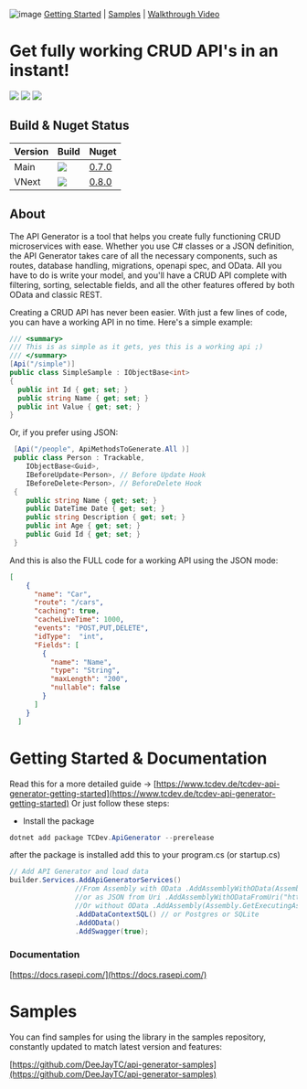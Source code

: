 ![image](https://user-images.githubusercontent.com/4077759/162592498-d420906e-5eee-4d95-b0b2-c5c3c2b0c8d1.png)
[Getting Started](https://www.tcdev.de/tcdev-api-generator-getting-started) | [Samples](https://github.com/DeeJayTC/api-generator-samples) | [Walkthrough Video](https://youtu.be/TI5CeNq3-o8)

# Get fully working CRUD API's in an instant!
<a href="https://docs.rasepi.com"><img src="https://img.shields.io/badge/Docs-0.7.0-orange"></a>
<a href="https://twitter.com/intent/follow?screen_name=timcadenbach"><img src="https://img.shields.io/badge/Twitter-follow-blue"></a>
<a href="https://www.github.com/sponsors/deejaytc"><img src="https://img.shields.io/github/sponsors/deejaytc?label=Lovely%20Sponsors" /> </a>


## Build  & Nuget Status

| Version | Build | Nuget 
|--------------|-----------------|-------------------|
| Main | <img src="https://github.com/DeeJayTC/net-dynamic-api/actions/workflows/dotnet.yml/badge.svg"> | [0.7.0](https://www.nuget.org/packages/TCDev.ApiGenerator/0.7.0) | [![Build Status Installer pipeline](https://github.com/DeeJayTC/net-dynamic-api/actions/workflows/dotnet.yml/badge.svg)](https://dev.azure.com/microsoft/Dart/_build/latest?definitionId=76541&branchName=main) |
| VNext |  <img src="https://github.com/DeeJayTC/net-dynamic-api/actions/workflows/dotnet.yml/badge.svg"> | [0.8.0](https://www.nuget.org/packages/TCDev.ApiGenerator/0.8.0)

## About
The API Generator is a tool that helps you create fully functioning CRUD microservices with ease. Whether you use C# classes or a JSON definition, the API Generator takes care of all the necessary components, such as routes, database handling, migrations, openapi spec, and OData. All you have to do is write your model, and you'll have a CRUD API complete with filtering, sorting, selectable fields, and all the other features offered by both OData and classic REST.


Creating a CRUD API has never been easier. With just a few lines of code, you can have a working API in no time. Here's a simple example:
```csharp
/// <summary>
/// This is as simple as it gets, yes this is a working api ;)
/// </summary>
[Api("/simple")]
public class SimpleSample : IObjectBase<int>
{
  public int Id { get; set; }
  public string Name { get; set; }
  public int Value { get; set; }
}
```

Or, if you prefer using JSON:

```csharp
 [Api("/people", ApiMethodsToGenerate.All )]
 public class Person : Trackable, 
    IObjectBase<Guid>,
    IBeforeUpdate<Person>, // Before Update Hook
    IBeforeDelete<Person>, // BeforeDelete Hook
 {
    public string Name { get; set; }
    public DateTime Date { get; set; }
    public string Description { get; set; }
    public int Age { get; set; }
    public Guid Id { get; set; }
 }
```

And this is also the FULL code for a working API using the JSON mode:

```json
[
    {
      "name": "Car",
      "route": "/cars",
      "caching": true,
      "cacheLiveTime": 1000,
      "events": "POST,PUT,DELETE",
      "idType":  "int", 
      "Fields": [
        {
          "name": "Name",
          "type": "String",
          "maxLength": "200",
          "nullable": false
        }
      ]
    }
  ]
 ```

# Getting Started & Documentation
Read this for a more detailed guide -> [https://www.tcdev.de/tcdev-api-generator-getting-started](https://www.tcdev.de/tcdev-api-generator-getting-started)
Or just follow these steps:

* Install the package
```csharp
dotnet add package TCDev.ApiGenerator --prerelease
```
after the package is installed add this to your program.cs (or startup.cs)

```csharp
// Add API Generator and load data
builder.Services.AddApiGeneratorServices()
                //From Assembly with OData .AddAssemblyWithOData(Assembly.GetExecutingAssembly())
                //or as JSON from Uri .AddAssemblyWithODataFromUri("https://raw.githubusercontent.com/DeeJayTC/net-dynamic-api/main/sample/SampleAppJson/ApiDefinition.json","")
                //Or without OData .AddAssembly(Assembly.GetExecutingAssembly())
                .AddDataContextSQL() // or Postgres or SQLite
                .AddOData()
                .AddSwagger(true);
```

### Documentation 
[https://docs.rasepi.com/](https://docs.rasepi.com/)

# Samples
You can find samples for using the library in the samples repository, constantly updated to match latest version and features:

[https://github.com/DeeJayTC/api-generator-samples](https://github.com/DeeJayTC/api-generator-samples)


